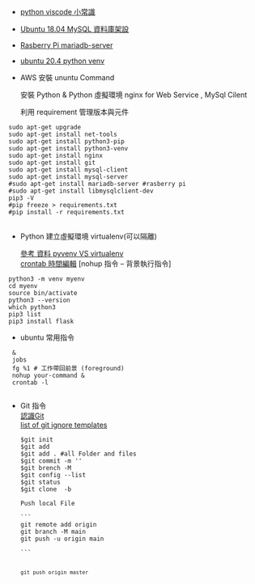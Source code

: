 + [python viscode 小常識](https://www.maxlist.xyz/2019/07/13/vscode-tip/)

+ [Ubuntu 18.04 MySQL 資料庫架設](https://richiechao95.medium.com/ubuntu-18-04-mysql-%E8%B3%87%E6%96%99%E5%BA%AB%E6%9E%B6%E8%A8%AD%E6%95%99%E5%AD%B8-c7139819576f)<br>

+ [Rasberry Pi mariadb-server](https://atceiling.blogspot.com/2020/03/raspberry-pi-61mysqlmariadb.html)<br>

+ [ubuntu 20.4 python venv](https://stackoverflow.com/questions/62125925/how-to-install-python-package-installer-pip-on-ubuntu-20-04-linux)<br>

+ AWS  安裝 ununtu Command<br>

  安裝 Python & Python 虛擬環境 nginx for Web Service , MySql Cilent<br>

  利用 requirement 管理版本與元件

<pre><code>sudo apt-get upgrade
sudo apt-get install net-tools
sudo apt-get install python3-pip
sudo apt-get install python3-venv
sudo apt-get install nginx
sudo apt-get install git
sudo apt-get install mysql-client
sudo apt-get install mysql-server
#sudo apt-get install mariadb-server #rasberry pi
#sudo apt-get install libmysqlclient-dev
pip3 -V
#pip freeze > requirements.txt
#pip install -r requirements.txt
</code>
</pre>

+ Python 建立虛擬環境 virtualenv(可以隔離)<br>

  [參考 資料 pyvenv VS virtualenv ](https://codertw.com/%E7%A8%8B%E5%BC%8F%E8%AA%9E%E8%A8%80/471323/)<br>
  [crontab 時間編輯](https://crontab.guru/#30_8_*_*_1)
  [nohup 指令 – 背景執行指令]

<pre><code>python3 -m venv myenv
cd myenv
source bin/activate
python3 --version
which python3
pip3 list
pip3 install flask
</code></pre>

+ ubuntu 常用指令
<pre><code><command sleep 300> &
 jobs
 fg %1 # 工作帶回前景 (foreground)
 nohup your-command &
 crontab -l
 
</code></pre>

+ Git 指令<br>[認識Git](https://www.maxlist.xyz/2018/11/02/git_tutorial/)<br>[list of git ignore templates](https://github.com/github/gitignore)

  <pre><code>$git init
  $git add <file>
  $git add . #all Folder and files
  $git commit -m '<command>'
  $git brench -M 
  $git config --list
  $git status
  $git clone <repo URL> -b

  Push local File

  ```
  git remote add origin <URL>
  git branch -M main
  git push -u origin main
  
  ```

  <pre><code>git push origin master</code></pre>

